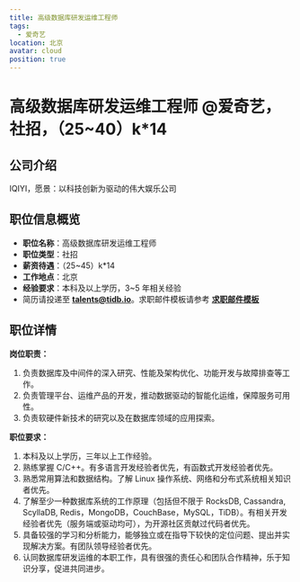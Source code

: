 ```yaml
---
title: 高级数据库研发运维工程师
tags:
  - 爱奇艺
location: 北京
avatar: cloud
position: true
---
```


# 高级数据库研发运维工程师 @爱奇艺，社招，（25~40）k\*14

## 公司介绍

IQIYI，愿景：以科技创新为驱动的伟大娱乐公司

## 职位信息概览

- **职位名称**：高级数据库研发运维工程师
- **职位类型**：社招
- **薪资待遇**：（25~45）k\*14
- **工作地点**：北京
- **经验要求**：本科及以上学历，3~5 年相关经验
- 简历请投递至 <a mailto="talents@tidb.io">**talents@tidb.io**</a>。求职邮件模板请参考 **[求职邮件模板](https://asktug.com/t/topic/62932)**

## 职位详情

**岗位职责：**

1. 负责数据库及中间件的深入研究、性能及架构优化、功能开发与故障排查等工作。
2. 负责管理平台、运维产品的开发，推动数据驱动的智能化运维，保障服务可用性。
3. 负责软硬件新技术的研究以及在数据库领域的应用探索。

**职位要求：**

1. 本科及以上学历，三年以上工作经验。
2. 熟练掌握 C/C++。有多语言开发经验者优先，有函数式开发经验者优先。
3. 熟悉常用算法和数据结构。了解 Linux 操作系统、网络和分布式系统相关知识者优先。
4. 了解至少一种数据库系统的工作原理（包括但不限于 RocksDB, Cassandra, ScyllaDB, Redis，MongoDB，CouchBase，MySQL，TiDB）。有相关开发经验者优先（服务端或驱动均可），为开源社区贡献过代码者优先。
5. 具备较强的学习和分析能力，能够独立或在指导下较快的定位问题、提出并实现解决方案。有团队领导经验者优先。
6. 认同数据库研发运维的本职工作，具有很强的责任心和团队合作精神，乐于知识分享，促进共同进步。
